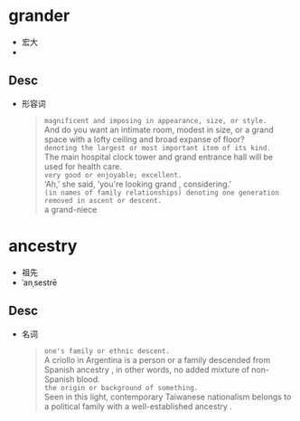 # grander
 - 宏大
 - 
## Desc 
- 形容词
	>`magnificent and imposing in appearance, size, or style.`  
	>And do you want an intimate room, modest in size, or a grand space with a lofty ceiling and broad expanse of floor?  
	>`denoting the largest or most important item of its kind.`  
	>The main hospital clock tower and grand entrance hall will be used for health care.  
	>`very good or enjoyable; excellent.`  
	>‘Ah,’ she said, ‘you're looking grand , considering.’  
	>`(in names of family relationships) denoting one generation removed in ascent or descent.`  
	>a grand-niece


# ancestry
 - 祖先
 - ˈanˌsestrē
## Desc 
- 名词
	>`one's family or ethnic descent.`  
	>A criollo in Argentina is a person or a family descended from Spanish ancestry , in other words, no added mixture of non-Spanish blood.  
	>`the origin or background of something.`  
	>Seen in this light, contemporary Taiwanese nationalism belongs to a political family with a well-established ancestry .

